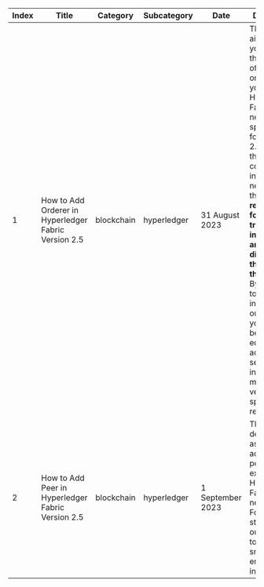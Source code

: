 | Index | Title | Category | Subcategory | Date | Description | Path |
|-------|-------|----------|-------------|------|-------------|------|
| 1 | How to Add Orderer in Hyperledger Fabric Version 2.5 | blockchain | hyperledger | 31 August 2023 | This guide aims to walk you through the process of adding an orderer to your existing Hyperledger Fabric network, specifically for version 2.5. One of the key components in a Fabric network is the orderer, **responsible for ordering transactions into blocks and distributing them across the network**. By adhering to the instructions outlined here, you'll be better equipped to achieve a seamless integration, meeting all version-specific requirements. | ../data/text//blockchain/hyperledger/add-orderer-hyperledger-fabric.md |
| 2 | How to Add Peer in Hyperledger Fabric Version 2.5 | blockchain | hyperledger | 1 September 2023 | This guide is designed to assist you in adding a new peer to your existing Hyperledger Fabric v2.5 network. Follow the steps outlined here to ensure a smooth and error-free integration.  | ../data/text//blockchain/hyperledger/add-peer-hyperledger-fabric.md |
